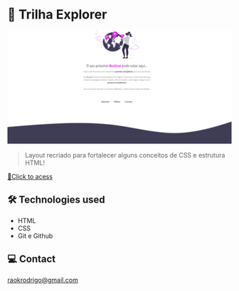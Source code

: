# 🚀 Trilha Explorer

![preview](./github/preview.png)

> Layout recriado para fortalecer alguns conceitos de CSS e estrutura HTML!

[🔗Click to acess](https://rodkunz.github.io/focusTimer/)

## 🛠 Technologies used

- HTML
- CSS
- Git e Github

## 💻 Contact

raokrodrigo@gmail.com